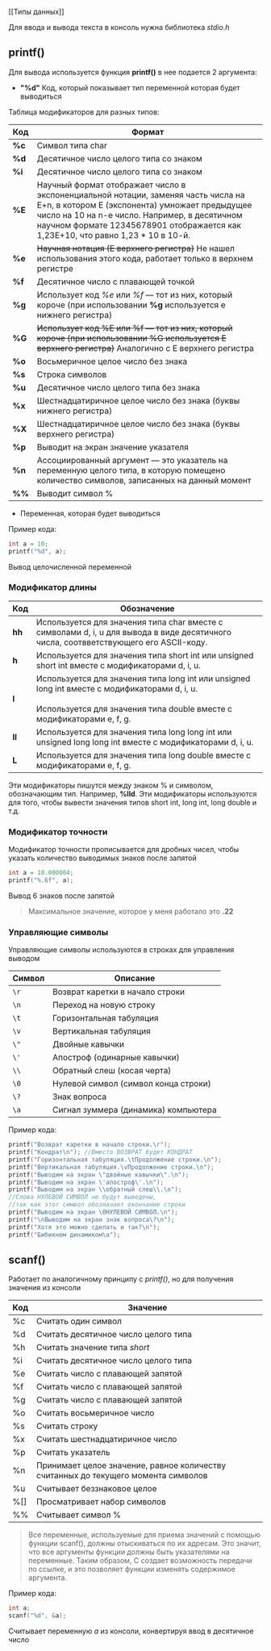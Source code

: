 [[Типы данных]]

Для ввода и вывода текста в консоль нужна библиотека *stdio.h*
## printf()
Для вывода используется функция **printf()** в нее подается 2 аргумента:
* __"%d"__ Код, который показывает тип переменной которая будет выводиться

Таблица модификаторов для разных типов:

| Код    | Формат                                                                                                                                                                                                                                                                   |
| ------ | ------------------------------------------------------------------------------------------------------------------------------------------------------------------------------------------------------------------------------------------------------------------------ |
| **%с** | Символ типа char                                                                                                                                                                                                                                                         |
| **%d** | Десятичное число целого типа со знаком                                                                                                                                                                                                                                   |
| **%i** | Десятичное число целого типа со знаком                                                                                                                                                                                                                                   |
| **%E** | Научный формат отображает число в экспоненциальной нотации, заменяя часть числа на E+n, в котором E (экспонента) умножает предыдущее число на 10 на n-е число. Например, в десятичном научном формате 12345678901 отображается как 1,23E+10, что равно 1,23 * 10 в 10-й. |
| **%е** | ~~Научная нотация (Е верхнего регистра)~~ Не нашел использования этого кода, работает только в верхнем регистре                                                                                                                                                          |
| **%f** | Десятичное число с плавающей точкой                                                                                                                                                                                                                                      |
| **%g** | Использует код _%е_ или _%f_ — тот из них, который короче (при использовании **%g** используется е нижнего регистра)                                                                                                                                                     |
| **%G** | ~~Использует код %Е или %f — тот из них, который короче (при использовании %G используется Е верхнего регистра)~~ Аналогично с Е верхнего регистра                                                                                                                       |
| **%о** | Восьмеричное целое число без знака                                                                                                                                                                                                                                       |
| **%s** | Строка символов                                                                                                                                                                                                                                                          |
| **%u** | Десятичное число целого типа без знака                                                                                                                                                                                                                                   |
| **%х** | Шестнадцатиричное целое число без знака (буквы нижнего регистра)                                                                                                                                                                                                         |
| **%Х** | Шестнадцатиричное целое число без знака (буквы верхнего регистра)                                                                                                                                                                                                        |
| **%р** | Выводит на экран значение указателя                                                                                                                                                                                                                                      |
| **%n** | Ассоциированный аргумент — это указатель на переменную целого типа, в которую помещено количество символов, записанных на данный момент                                                                                                                                  |
| **%%** | Выводит символ %                                                                                                                                                                                                                                                         |
* Переменная, которая будет выводиться

Пример кода:
```C
int a = 10;
printf("%d", a);
```
Вывод целочисленной переменной
### Модификатор длины
| Код    | Обозначение                                                                                                                                                                  |
| ------ | ---------------------------------------------------------------------------------------------------------------------------------------------------------------------------- |
| **hh** | Используется для значения типа char вместе с символами d, i, u для вывода в виде десятичного числа, соотвветствующего его ASCII-коду.                                        |
| **h**  | Используется для значения типа short int или unsigned short int вместе с модификаторами d, i, u.                                                                             |
| **l**  | Используется для значения типа long int или unsigned long int вместе с модификаторами d, i, u.<br><br>Используется для значения типа double вместе с модификаторами e, f, g. |
| **ll** | Используется для значения типа long long int или unsigned long long int вместе с модификаторами d, i, u.                                                                     |
| **L**  | Используется для значения типа long double вместе с модификаторами e, f, g.                                                                                                  |
Эти модификаторы пишутся между знаком % и символом, обозначающим тип. Например, **%lld**. Эти модификаторы используются для того, чтобы вывести значения типов short int, long int, long double и т.д.
### Модификатор точности
Модификатор точности прописывается для дробных чисел, чтобы указать количество выводимых знаков после запятой
```C
int a = 10.000004;
printf("%.6f", a);
```
Вывод 6 знаков после запятой
> Максимальное значение, которое у меня работало это **.22**
### Управляющие символы
Управляющие символы используются в строках для управления выводом

| **Символ** | **Описание**                         |
| ---------- | ------------------------------------ |
| `\r`       | Возврат каретки в начало строки      |
| `\n`       | Переход на новую строку              |
| `\t`       | Горизонтальная табуляция             |
| `\v`       | Вертикальная табуляция               |
| `\"`       | Двойные кавычки                      |
| `\'`       | Апостроф (одинарные кавычки)         |
| `\\`       | Обратный слеш (косая черта)          |
| `\0`       | Нулевой символ (символ конца строки) |
| `\?`       | Знак вопроса                         |
| `\a`       | Сигнал зуммера (динамика) компьютера |
Пример кода:
```C
printf("Возврат каретки в начало строки.\r");
printf("Кондрат\n"); //Вместо ВОЗВРАТ будет КОНДРАТ
printf("Горизонтальная табуляция.\tПродолжение строки.\n");
printf("Вертикальная табуляция.\vПродолжение строки.\n");
printf("Выводим на экран \"двойные кавычки\".\n");
printf("Выводим на экран \'апостроф\'.\n");
printf("Выводим на экран \\обратный слеш\\.\n");
//Слова НУЛЕВОЙ СИМВОЛ не будут выведены, 
//так как этот символ обозначает окончание строки
printf("Выводим на экран \0НУЛЕВОЙ СИМВОЛ.\n");
printf("\nВыводим на экран знак вопроса\?\n");
printf("Хотя это можно сделать и так?\n");
printf("Бибикнем динамиком\a");
```

## scanf()
Работает по аналогичному принципу с _printf()_, но для получения значения из консоли

| Код | Значение                                                                           |
| --- | ---------------------------------------------------------------------------------- |
| %с  | Считать один символ                                                                |
| %d  | Считать десятичное число целого типа                                               |
| %h  | Считать значение типа _short_                                                      |
| %i  | Считать десятичное число целого типа                                               |
| %е  | Считать число с плавающей запятой                                                  |
| %f  | Считать число с плавающей запятой                                                  |
| %g  | Считать число с плавающей запятой                                                  |
| %о  | Считать восьмеричное число                                                         |
| %s  | Считать строку                                                                     |
| %х  | Считать шестнадцатиричное число                                                    |
| %р  | Считать указатель                                                                  |
| %n  | Принимает целое значение, равное количеству считанных до текущего момента символов |
| %u  | Считывает беззнаковое целое                                                        |
| %[] | Просматривает набор символов                                                       |
| %%  | Считывает символ %                                                                 |
> Все переменные, используемые для приема значений с помощью функции scanf(), должны отыс­киваться по их адресам. Это значит, что все аргументы функции должны быть указателями на переменные. Таким образом, С создает возможность передачи по ссылке, и это позволяет функ­ции изменять содержимое аргумента.

Пример кода:
```C
int a;
scanf("%d", &a);
```
Считывает переменную _а_ из консоли, конвертируя ввод в десятичное число 